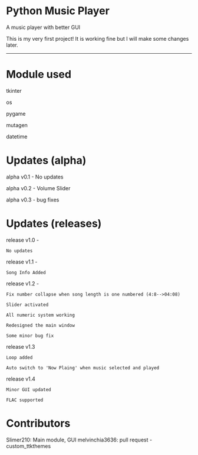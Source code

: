 

Python Music Player
===================

A music player with better GUI

This is my very first project! It is working fine but I will make some changes later.

--------------------------------------------------------------------------------------------------

# Module used

tkinter

os

pygame

mutagen

datetime

# Updates (alpha)

alpha v0.1 - No updates

alpha v0.2 - Volume Slider

alpha v0.3 - bug fixes

# Updates (releases)

release v1.0 - 

    No updates

release v1.1 - 

    Song Info Added

release v1.2 - 

	Fix number collapse when song length is one numbered (4:8-->04:08)
  
	Slider activated
  
	All numeric system working
  
	Redesigned the main window
  
	Some minor bug fix
	
release v1.3

	Loop added
	
	Auto switch to 'Now Plaing' when music selected and played

release v1.4

	Minor GUI updated
	
	FLAC supported


# Contributors

Slimer210: Main module, GUI
melvinchia3636: pull request - custom_ttkthemes
